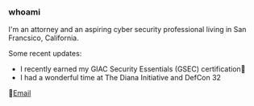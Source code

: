 ### whoami

I'm an attorney and an aspiring cyber security professional living in San Francsico, California.

Some recent updates:
- I recently earned my GIAC Security Essentials (GSEC) certification🎉
- I had a wonderful time at The Diana Initiative and DefCon 32


📧<a href = "mailto:simonechristen@duck.com">Email </a>



